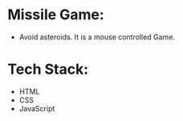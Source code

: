# Missile Game:
 - Avoid asteroids. It is a mouse controlled Game.

# Tech Stack:

- HTML
- CSS
- JavaScript

